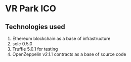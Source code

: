 # VR Park ICO

## Technologies used
1. Ethereum blockchain as a base of infrastructure
2. solc 0.5.0
3. Truffle 5.0.1 for testing
4. OpenZeppelin v2.1.1 contracts as a base of source code

